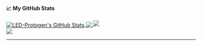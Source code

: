#### &#x1f4c8; My GitHub Stats

<a href="https://github.com/LED-Protogen">
  <img align="center" src="https://github-readme-stats.vercel.app/api?username=LED-Protogen&show_icons=true&line_height=33&count_private=true&theme=dark" alt="LED-Protogen's GitHub Stats" />
</a>

<a href="https://github.com/LED-Protogen">
  <img align="center" src="https://github-readme-stats.vercel.app/api/top-langs/?username=LED-Protogen&&hide=cmake&langs_count=4&line_height=35&theme=dark" />
</a>

<a href="https://github.com/LED-Protogen">
  <img src="https://github-readme-streak-stats.herokuapp.com/?user=LED-Protogen&theme=dark" />
</a>
<br/>
<a href="https://twitter.com/Protogen_LED">
  <img src="https://img.shields.io/twitter/follow/Protogen_LED?style=for-the-badge&logo=twitter&&labelColor=1f1f1f&color=5fffaf" />
</a>

---

<!---
LED-Protogen/LED-Protogen is a ✨ special ✨ repository because its `README.md` (this file) appears on your GitHub profile.
You can click the Preview link to take a look at your changes.
--->
